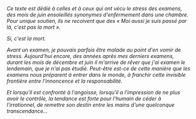 *Ce texte est dédié à celles et à ceux qui ont vécu le stress des examens, des mois de juin ensoleillés synonymes d'enfermement dans une chambre. Pour unique soutien, ils ne recoivent que des « Moi aussi je suis passé par là, c'est pas la mort ».* 

*Si, c'est la mort.*

*Avant un examen, je pouvais parfois être malade au point d'en vomir de stress. Aujourd'hui encore, des années après mes derniers examens, durant les mois de décembre et juin il m'arrive de rêver que j'ai examen le lendemain, que je n'ai pas étudié. Peut-être est-ce de cette manière que les examens nous préparent à entrer dans le monde, à franchir cette invisible frontière entre l'innoncence et la responsabilité.*

*Et lorsqu'il est confronté à l'angoisse, lorsqu'il a l'impression de ne plus avoir le contrôle, la tendance est forte pour l'humain de céder à l'irrationnel, de remettre son destin entre les mains d'une quelconque transcendance…*


